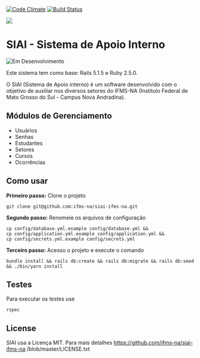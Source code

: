 [![Code Climate](https://codeclimate.com/github/ifms-na/siai-ifms-na.png)](https://codeclimate.com/github/luizpicolo/siai-ifms-na)
[![Build Status](https://travis-ci.org/ifms-na/siai-ifms-na.svg?branch=master)](https://travis-ci.org/luizpicolo/siai-ifms-na)

![](https://raw.githubusercontent.com/ifms-na/siai-ifms-na/master/app/assets/images/logo_ifms.png?token=ABT0W4aSOnogYpUeUhFZlcp1WgNYR34Gks5Yv3kuwA%3D%3D)


# SIAI - Sistema de Apoio Interno

![Em Desenvolvimento](http://messages.hellobits.com/success.svg?message=Em%20Desenvolvimento)

Este sistema tem como base: Rails 5.1.5 e Ruby 2.5.0.

O SIAI (Sistema de Apoio interno) é um software desenvolvido com o objetivo de auxiliar nos diversos setores do IFMS-NA (Institulo Federal de Mato Grosso do Sul - Campus Nova Andradina).

## Módulos de Gerenciamento

 - Usuários
 - Senhas
 - Estudantes
 - Setores
 - Cursos
 - Ocorrências

## Como usar

**Primeiro passo:** Clone o projeto

    git clone git@github.com:ifms-na/siai-ifms-na.git

**Segundo passo:** Renomeie os arquivos de configuração

    cp config/database.yml.example config/database.yml &&
    cp config/application.yml.example config/application.yml &&
    cp config/secrets.yml.example config/secrets.yml

**Terceiro passo:** Acesso o projeto e execute o comando

    bundle install && rails db:create && rails db:migrate && rails db:seed && ./bin/yarn install

## Testes

Para executar os testes use

    rspec

## License

SIAI usa a Licença MIT. Para mais detalhes https://github.com/ifms-na/siai-ifms-na
/blob/master/LICENSE.txt
